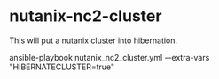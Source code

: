 # nutanix-nc2-cluster

This will put a nutanix cluster into hibernation.

ansible-playbook nutanix_nc2_cluster.yml --extra-vars "HIBERNATECLUSTER=true"
